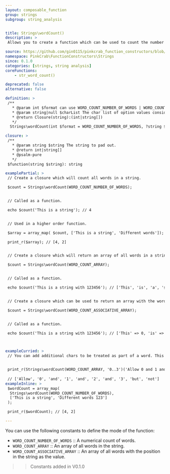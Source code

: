 ```yaml
---
layout: composable_function
group: strings
subgroup: string_analysis


title: Strings\wordCount()
description: >
 Allows you to create a function which can be used to count the number or words in a string. Can be done in various modes with an allowed set of custom word definitions. These can either be used as part of a Higher Order Function such as array_map() or as part of a compiled/pipe function.

source: https://github.com/gin0115/pinkcrab_function_constructors/blob/master/src/strings.php#L553
namespace: PinkCrab\FunctionConstructors\Strings
since: 0.1.0
categories: [strings, string analysis]
coreFunctions: 
    - str_word_count()

deprecated: false
alternative: false

definition: >
 /**
   * @param int $format can use WORD_COUNT_NUMBER_OF_WORDS | WORD_COUNT_ARRAY | WORD_COUNT_ASSOCIATIVE_ARRAY
   * @param string|null $charList The char list of option values considered words.
   * @return Closure(string):(int|string[])
   */
  Strings\wordCount(int $format = WORD_COUNT_NUMBER_OF_WORDS, ?string $charList = null): Closure

closure: >
 /**
   * @param string $string The string to pad out.
   * @return int|string[]
   * @psalm-pure
   */ 
 $function(string $string): string

examplePartial: >
 // Create a closure which will count all words in a string.

 $count = Strings\wordCount(WORD_COUNT_NUMBER_OF_WORDS);


 // Called as a function.

 echo $count('This is a string'); // 4


 // Used in a higher order function.

 $array = array_map( $count, ['This is a string', 'Different words']);

 print_r($array); // [4, 2]


 // Create a closure which will return an array of all words in a string.

 $count = Strings\wordCount(WORD_COUNT_ARRAY);


 // Called as a function.

 echo $count('This is a string with 123456'); // ['This', 'is', 'a', 'string', 'with']


 // Create a closure which can be used to return an array with the word and position in the string.

 $count = Strings\wordCount(WORD_COUNT_ASSOCIATIVE_ARRAY);


 // Called as a function.

 echo $count('This is a string with 123456'); // ['This' => 0, 'is' => 5, 'a' => 8, 'string' => 10, 'with' => 17]



exampleCurried: >
 // You can add additional chars to be treated as part of a word. This even allows numerical ranges.


 print_r(Strings\wordCount(WORD_COUNT_ARRAY, '0..3')('Allow 0 and 1 and 2 and 3 but not 4')); 
 
 // ['Allow', '0', 'and', '1', 'and', '2', 'and', '3', 'but', 'not']
exampleInline: >
 $wordCount = array_map(
  Strings\wordCount(WORD_COUNT_NUMBER_OF_WORDS), 
  ['This is a string', 'Different words 123']
 );

 print_r($wordCount); // [4, 2]

---
```


You can use the following constants to define the mode of the function:


- <code class="inline">WORD_COUNT_NUMBER_OF_WORDS</code> :: A numerical count of words.
- <code class="inline">WORD_COUNT_ARRAY</code> :: An array of all words in the string.
- <code class="inline">WORD_COUNT_ASSOCIATIVE_ARRAY</code> :: An array of all words with the position in the string as the value.

>> Constants added in V0.1.0